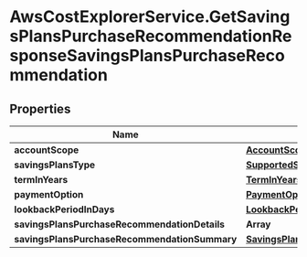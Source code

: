 # AwsCostExplorerService.GetSavingsPlansPurchaseRecommendationResponseSavingsPlansPurchaseRecommendation

## Properties

Name | Type | Description | Notes
------------ | ------------- | ------------- | -------------
**accountScope** | [**AccountScope**](AccountScope.md) |  | [optional] 
**savingsPlansType** | [**SupportedSavingsPlansType**](SupportedSavingsPlansType.md) |  | [optional] 
**termInYears** | [**TermInYears**](TermInYears.md) |  | [optional] 
**paymentOption** | [**PaymentOption**](PaymentOption.md) |  | [optional] 
**lookbackPeriodInDays** | [**LookbackPeriodInDays**](LookbackPeriodInDays.md) |  | [optional] 
**savingsPlansPurchaseRecommendationDetails** | **Array** |  | [optional] 
**savingsPlansPurchaseRecommendationSummary** | [**SavingsPlansPurchaseRecommendationSavingsPlansPurchaseRecommendationSummary**](SavingsPlansPurchaseRecommendationSavingsPlansPurchaseRecommendationSummary.md) |  | [optional] 


